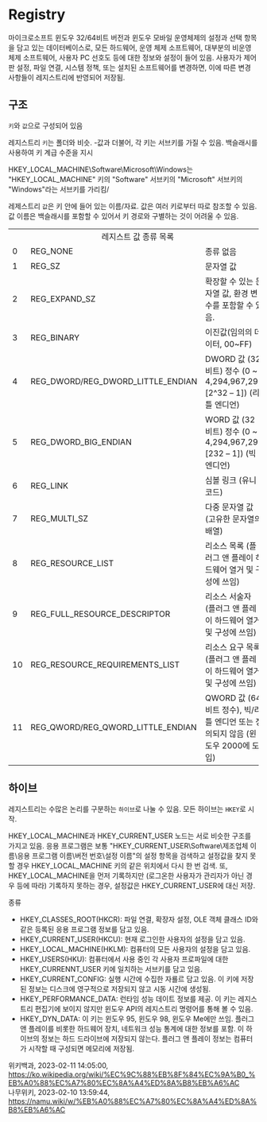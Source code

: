 Registry
========

마이크로소프트 윈도우 32/64비트 버전과 윈도우 모바일 운영체제의 설정과 선택 항목을 담고 있는 데이터베이스로, 모든 하드웨어, 운영 체제 소프트웨어, 대부분의 비운영 체제 소프트웨어, 사용자 PC 선호도 등에 대한 정보와 설정이 들어 있음.
사용자가 제어판 설정, 파일 연결, 시스템 정책, 또는 설치된 소프트웨어를 변경하면, 이에 따른 변경 사항들이 레지스트리에 반영되어 저장됨.

## 구조

`키`와 `값`으로 구성되어 있음

레지스트리 `키`는 폴더와 비슷. -값과 더불어, 각 키는 서브키를 가질 수 있음.
백슬래시를 사용하여 키 계급 수준을 지시

HKEY_LOCAL_MACHINE\Software\Microsoft\Windows는 
"HKEY_LOCAL_MACHINE" 키의 "Software" 서브키의 "Microsoft" 서브키의 "Windows"라는 서브키를 가리킴/

레제스트리 `값`은 키 안에 들어 있는 이름/자료.
값은 여러 키로부터 따로 참조할 수  있음.
값 이름은 백슬래시를 포함할 수 있어서 키 경로와 구별하는 것이 어려울 수 있음.

<table>
  <tr>
    <td colspan="3" align="center">레지스트 값 종류 목록</td>    
  </tr>
  <tr>
    <td>0</td>
    <td>REG_NONE</td>
    <td>종류 없음</td>    
  </tr>
  <tr>
    <td>1</td>
    <td>REG_SZ</td>
    <td>문자열 값</td>    
  </tr>
  <tr>
    <td>2</td>
    <td>REG_EXPAND_SZ</td>
    <td>확장할 수 있는 문자열 값, 환경 변수를 포함할 수 있음.</td>    
  </tr>
  <tr>
    <td>3</td>
    <td>REG_BINARY</td>
    <td>이진값(임의의 데이터, 00~FF)</td>    
  </tr>
  <tr>
    <td>4</td>
    <td>REG_DWORD/REG_DWORD_LITTLE_ENDIAN</td>
    <td>DWORD 값 (32 비트) 정수 (0 ~ 4,294,967,295 [2^32 – 1]) (리틀 엔디언)</td>    
  </tr>
  <tr>
    <td>5</td>
    <td>REG_DWORD_BIG_ENDIAN</td>
    <td>WORD 값 (32 비트) 정수 (0 ~ 4,294,967,295 [232 – 1]) (빅 엔디언)</td>    
  </tr>
  <tr>
    <td>6</td>
    <td>REG_LINK</td>
    <td>심볼 링크 (유니코드)</td>    
  </tr>
  <tr>
    <td>7</td>
    <td>REG_MULTI_SZ</td>
    <td>다중 문자열 값 (고유한 문자열의 배열)</td>    
  </tr>
  <tr>
    <td>8</td>
    <td>REG_RESOURCE_LIST</td>
    <td>리소스 목록 (플러그 앤 플레이 하드웨어 열거 및 구성에 쓰임)</td>    
  </tr>
  <tr>
    <td>9</td>
    <td>REG_FULL_RESOURCE_DESCRIPTOR</td>
    <td>리소스 서술자 (플러그 앤 플레이 하드웨어 열거 및 구성에 쓰임)</td>    
  </tr>
  <tr>
    <td>10</td>
    <td>REG_RESOURCE_REQUIREMENTS_LIST</td>
    <td>리소스 요구 목록 (플러그 앤 플레이 하드웨어 열거 및 구성에 쓰임)</td>    
  </tr>
  <tr>
    <td>11</td>
    <td>REG_QWORD/REG_QWORD_LITTLE_ENDIAN	</td>
    <td>QWORD 값 (64 비트 정수), 빅/리틀 엔디언 또는 정의되지 않음 (윈도우 2000에 도입)</td>    
  </tr>  
</table>

## 하이브

레지스트리는 수많은 논리를 구분하는 `하이브`로 나눌 수 있음. 모든 하이브는 `HKEY`로 시작.

HKEY_LOCAL_MACHINE과 HKEY_CURRENT_USER 노드는 서로 비슷한 구조를 가지고 있음.
응용 프로그램은 보통 "HKEY_CURRENT_USER\Software\제조업체 이름\응용 프로그램 이름\버전 번호\설정 이름"의 설정 항목을 검색하고 설정값을 찾지 못할 경우 HKEY_LOCAL_MACHINE 키의 같은 위치에서 다시 한 번 검색.
또, HKEY_LOCAL_MACHINE을 먼저 기록하지만 (로그온한 사용자가 관리자가 아닌 경우 등에 따라) 기록하지 못하는 경우, 설정값은 HKEY_CURRENT_USER에 대신 저장.

종류
* HKEY_CLASSES_ROOT(HKCR): 파일 연결, 확장자 설정, OLE 객체 클래스 ID와 같은 등록된 응용 프로그램 정보를 담고 있음.
* HKEY_CURRENT_USER(HKCU): 현재 로그인한 사용자의 설정을 담고 있음.
* HKEY_LOCAL_MACHINE(HKLM): 컴퓨터의 모든 사용자의 설정을 담고 있음.
* HKEY_USERS(HKU): 컴퓨터에서 사용 중인 각 사용자 프로파일에 대한 HKEY_CURRENNT_USER 키에 일치하는 서브키를 담고 있음.
* HKEY_CURRENT_CONFIG: 실행 시간에 수집한 자룔르 담고 있음. 이 키에 저장된 정보는 디스크에 영구적으로 저장되지 않고 시동 시간에 생성됨.
* HKEY_PERFORMANCE_DATA: 런타임 성능 데이트 정보를 제공. 이 키는 레지스트리 편집기에 보이지 않지만 윈도우 API의 레지스트리 명령어를 통해 볼 수 있음.
* HKEY_DYN_DATA: 이 키는 윈도우 95, 윈도우 98, 윈도우 Me에만 쓰임. 플러그 앤 플레이를 비롯한 하드웨어 장치, 네트워크 성능 통계에 대한 정보를 포함. 이 하이브의 정보는 하드 드라이브에 저장되지 않는다. 플러그 앤 플레이 정보는 컴퓨터가 시작할 때 구성되면 메모리에 저장됨.

위키백과, 2023-02-11 14:05:00, https://ko.wikipedia.org/wiki/%EC%9C%88%EB%8F%84%EC%9A%B0_%EB%A0%88%EC%A7%80%EC%8A%A4%ED%8A%B8%EB%A6%AC  
나무위키, 2023-02-10 13:59:44, https://namu.wiki/w/%EB%A0%88%EC%A7%80%EC%8A%A4%ED%8A%B8%EB%A6%AC
